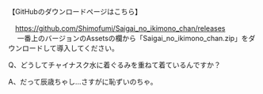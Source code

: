 【GitHubのダウンロードページはこちら】

　[https://github.com/Shimofumi/Saigai_no_ikimono_chan/releases  
](https://github.com/Shimofumi/zoomout_dra/releases)
　  一番上のバージョンのAssetsの欄から「Saigai_no_ikimono_chan.zip」をダウンロードして導入してください。  

 Q、どうしてチャイナスク水に着ぐるみを重ねて着ているんですか？

A、だって辰歳ちゃし…さすがに恥ずいのちゃ。
